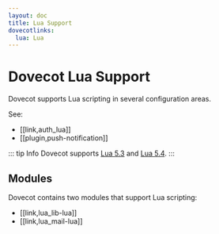 ```yaml
---
layout: doc
title: Lua Support
dovecotlinks:
  lua: Lua
---
```


# Dovecot Lua Support

Dovecot supports Lua scripting in several configuration areas.

See:

* [[link,auth_lua]]
* [[plugin,push-notification]]

::: tip Info
Dovecot supports [Lua 5.3](https://www.lua.org/manual/5.3/) and
[Lua 5.4](https://www.lua.org/manual/5.4/).
:::

## Modules

Dovecot contains two modules that support Lua scripting:

* [[link,lua_lib-lua]]
* [[link,lua_mail-lua]]
